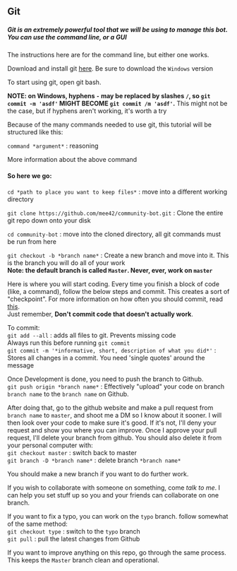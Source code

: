 ## Git

##### Git is an extremely powerful tool that we will be using to manage this bot. You can use the command line, or a GUI

The instructions here are for the command line, but either one works.

Download and install git [here](https://git-scm.com/downloads). Be sure to download the `Windows` version

To start using git, open git bash.

**NOTE: on Windows, hyphens `-` may be replaced by slashes `/`, 
so `git commit -m 'asdf'` MIGHT BECOME `git commit /m 'asdf'`.** This might not be the case, but if hyphens aren't working, it's worth a try

Because of the many commands needed to use git, this tutorial will be structured like this:

`command *argument*`  :   reasoning

More information about the above command

#### So here we go:
`cd *path to place you want to keep files*`  :  move into a different working directory

`git clone https://github.com/mee42/community-bot.git`  :  Clone the entire git repo down onto your disk

`cd community-bot`  :  move into the cloned directory, all git commands must be run from here

`git checkout -b *branch name*`  :  Create a new branch and move into it. This is the branch you will do all of your work<br>
**Note: the default branch is called `Master`. Never, ever, work on `master`**

Here is where you will start coding. Every time you finish a block of code (like, a command), follow the below steps and commit.
This creates a sort of "checkpoint". For more information on how often you should commit, read 
[this](https://stackoverflow.com/questions/107264/how-often-to-commit-changes-to-source-control). 
<br>Just remember, **Don't commit code that doesn't actually work**.

To commit:<br>
`git add --all`  :   adds all files to git. Prevents missing code<br>
Always run this before running `git commit`<br>
`git commit -m '*informative, short, description of what you did*'`  :  Stores all changes in a commit. 
You need 'single quotes' around the message

Once Development is done, you need to push the branch to Github.<br>
`git push origin *branch name*`  :  Effectively "upload" your code on branch `branch name` to the `branch name` on Github.

After doing that, go to the github website and make a pull request from `branch name` to `master`,
and shoot me a DM so I know about it sooner. 
I will then look over your code to make sure it's good. If it's not, I'll deny your request and show you where you can improve.
Once I approve your pull request, I'll delete your branch from github. You should also delete it from your personal computer with:<br>
`git checkout master`  :  switch back to master<br>
`git branch -D *branch name*`  :  delete branch `*branch name*`

You should make a new branch if you want to do further work.

If you wish to collaborate with someone on something, come *talk to me*. I can help you set stuff up so you and your friends can collaborate on one branch.

If you want to fix a typo, you can work on the `typo` branch.
follow somewhat of the same method:<br>
`git checkout type`  :  switch to the `typo` branch<br>
`git pull`  :  pull the latest changes from Github


If you want to improve anything on this repo, go through the same process. This keeps the `Master` branch clean and operational.

